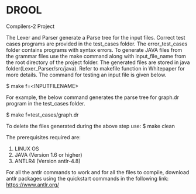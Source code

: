 # DROOL
Compilers-2 Project

The Lexer and Parser generate a Parse tree for the input files. Correct test cases programs are provided in the test_cases folder. The error_test_cases folder contains programs with syntax errors. To generate JAVA files from the grammar files use the make command along with input_file_name from the root directory of the project folder. The generated files are stored in java folder(Lexer_Parser/src/java). Refer to makefile function in Whitepaper for more details. The command for testing an input file is given below.

$ make f=\<INPUTFILENAME\>
  
For example, the below command generates the parse tree for graph.dr program in the test_cases folder.

$ make f=test_cases/graph.dr

To delete the files generated during the above step use:
$ make clean

The prerequisites required are:
1. LINUX OS
2. JAVA (Version 1.6 or higher)
3. ANTLR4 (Version antlr-4.8)

For all the antlr commands to work and for all the files to compile, download antlr packages using the quickstart commands in the following link: 
https://www.antlr.org/
